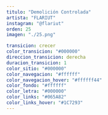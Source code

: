 ```yaml
---
titulo: "Demolición Controlada"
artista: "FLARIUT"
instagram: "@flariut"
orden: 25
imagen: "./25.png"

transicion: crecer
color_transicion: "#000000"
direccion_transicion: derecha
duracion_transicion: 1
color_sitio: "#000000"
color_navegacion: "#ffffff"
color_navegacion_hover: "#ffffff44"
color_fondo: "#ffffff"
color_letra: "#000000"
color_links: "#065A82"
color_links_hover: "#1C7293"
---
```

